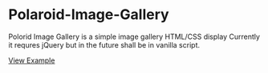 # Polaroid-Image-Gallery
Polorid Image Gallery is a simple image gallery HTML/CSS display
Currently it requres jQuery but in the future shall be in vanilla script.

[View Example](https://hikwamehluli.github.io/Polaroid-Image-Gallery/)
